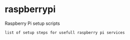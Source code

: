 # raspberrypi
Raspberry Pi setup scripts

```
list of setup steps for usefull raspberry pi services
```
